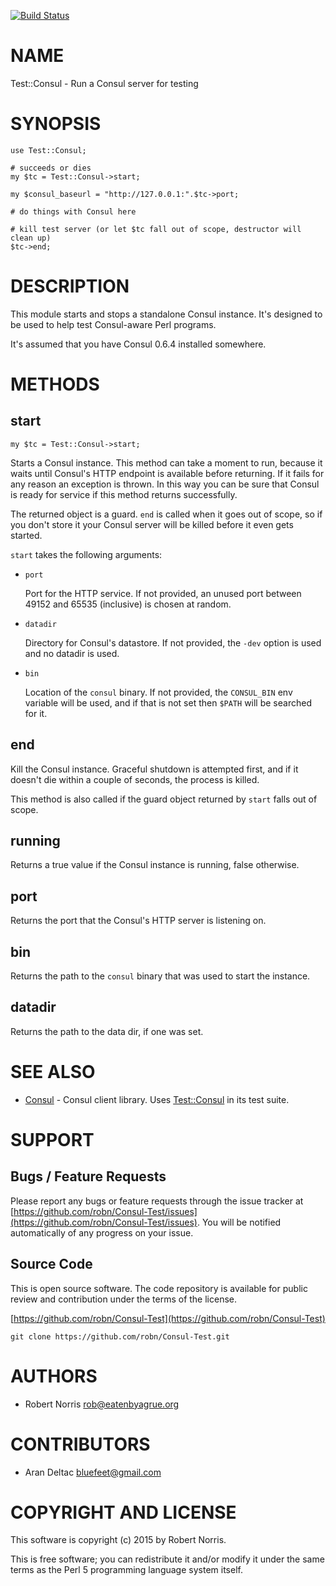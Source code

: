 [![Build Status](https://secure.travis-ci.org/robn/Test-Consul.png)](http://travis-ci.org/robn/Test-Consul)

# NAME

Test::Consul - Run a Consul server for testing

# SYNOPSIS

    use Test::Consul;
    
    # succeeds or dies
    my $tc = Test::Consul->start;
    
    my $consul_baseurl = "http://127.0.0.1:".$tc->port;
    
    # do things with Consul here
    
    # kill test server (or let $tc fall out of scope, destructor will clean up)
    $tc->end;

# DESCRIPTION

This module starts and stops a standalone Consul instance. It's designed to be
used to help test Consul-aware Perl programs.

It's assumed that you have Consul 0.6.4 installed somewhere.

# METHODS

## start

    my $tc = Test::Consul->start;

Starts a Consul instance. This method can take a moment to run, because it
waits until Consul's HTTP endpoint is available before returning. If it fails
for any reason an exception is thrown. In this way you can be sure that Consul
is ready for service if this method returns successfully.

The returned object is a guard. `end` is called when it goes out of scope, so
if you don't store it your Consul server will be killed before it even gets
started.

`start` takes the following arguments:

- `port`

    Port for the HTTP service. If not provided, an unused port between 49152 and 65535
    (inclusive) is chosen at random.

- `datadir`

    Directory for Consul's datastore. If not provided, the `-dev` option is used and
    no datadir is used.

- `bin`

    Location of the `consul` binary. If not provided, the `CONSUL_BIN` env variable
    will be used, and if that is not set then `$PATH` will be searched for it.

## end

Kill the Consul instance. Graceful shutdown is attempted first, and if it
doesn't die within a couple of seconds, the process is killed.

This method is also called if the guard object returned by `start` falls out
of scope.

## running

Returns a true value if the Consul instance is running, false otherwise.

## port

Returns the port that the Consul's HTTP server is listening on.

## bin

Returns the path to the `consul` binary that was used to start the instance.

## datadir

Returns the path to the data dir, if one was set.

# SEE ALSO

- [Consul](https://metacpan.org/pod/Consul) - Consul client library. Uses [Test::Consul](https://metacpan.org/pod/Test::Consul) in its test suite.

# SUPPORT

## Bugs / Feature Requests

Please report any bugs or feature requests through the issue tracker
at [https://github.com/robn/Consul-Test/issues](https://github.com/robn/Consul-Test/issues).
You will be notified automatically of any progress on your issue.

## Source Code

This is open source software. The code repository is available for
public review and contribution under the terms of the license.

[https://github.com/robn/Consul-Test](https://github.com/robn/Consul-Test)

    git clone https://github.com/robn/Consul-Test.git

# AUTHORS

- Robert Norris <rob@eatenbyagrue.org>

# CONTRIBUTORS

- Aran Deltac <bluefeet@gmail.com>

# COPYRIGHT AND LICENSE

This software is copyright (c) 2015 by Robert Norris.

This is free software; you can redistribute it and/or modify it under
the same terms as the Perl 5 programming language system itself.
